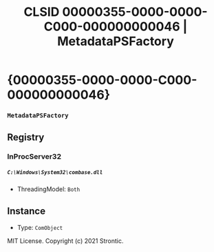 ﻿---
title: "CLSID 00000355-0000-0000-C000-000000000046 | MetadataPSFactory"
excerpt: What is COM-Object CLSID 00000355-0000-0000-C000-000000000046?
---

# {00000355-0000-0000-C000-000000000046}

### `MetadataPSFactory`

## Registry


### InProcServer32

##### `C:\Windows\System32\combase.dll`
* ThreadingModel: `Both`

## Instance

* Type: `ComObject`

MIT License. Copyright (c) 2021 Strontic.


